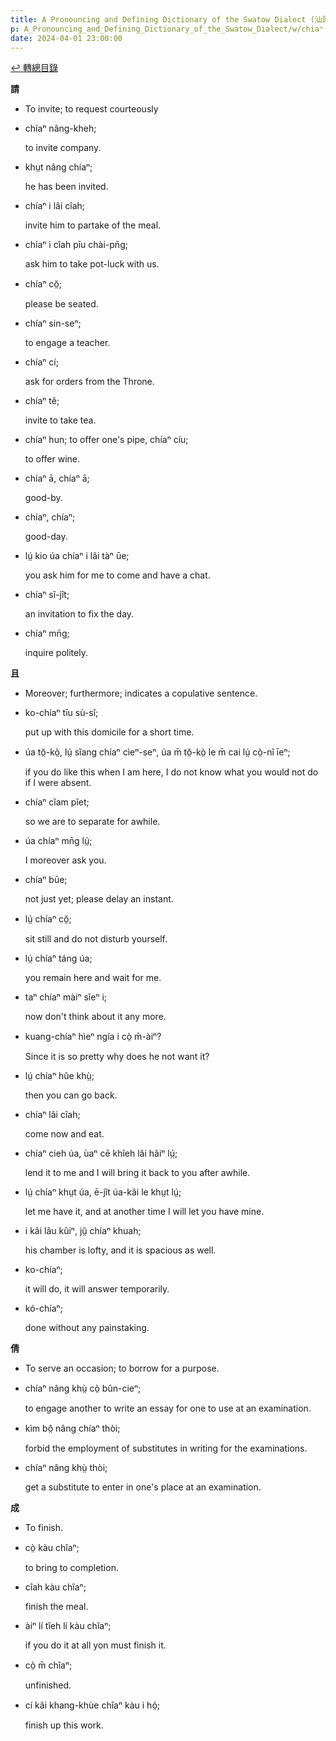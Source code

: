 ```yaml
---
title: A Pronouncing and Defining Dictionary of the Swatow Dialect (汕頭方言音義字典) / chiaⁿ
p: A_Pronouncing_and_Defining_Dictionary_of_the_Swatow_Dialect/w/chiaⁿ
date: 2024-04-01 23:00:00
---
```


[↩️ 轉總目錄](/A_Pronouncing_and_Defining_Dictionary_of_the_Swatow_Dialect)


**請**
- To invite; to request courteously

- chíaⁿ nâng-kheh;

  to invite company.

- khṳt nâng chíaⁿ;

  he has been invited.

- chíaⁿ i lâi cîah;

  invite him to partake of the meal.

- chíaⁿ i cîah pīu chài-pn̄g;

  ask him to take pot-luck with us.

- chíaⁿ cŏ̤;

  please be seated.

- chíaⁿ sin-seⁿ;

  to engage a teacher.

- chíaⁿ cí;

  ask for orders from the Throne.

- chíaⁿ tê;

  invite to take tea.

- chíaⁿ hun; to offer one's pipe, chíaⁿ cíu;

  to offer wine.

- chíaⁿ ā, chíaⁿ ā;

  good-by.

- chíaⁿ, chíaⁿ;

  good-day.

- lṳ́ kio úa chíaⁿ i lâi tàⁿ ūe;

  you ask him for me to come and have a chat.

- chíaⁿ sî-jît;

  an invitation to fix the day.

- chíaⁿ mn̄g;

  inquire politely.

 

**且**
- Moreover; furthermore; indicates a copulative sentence.

- ko-chíaⁿ tīu sù-sî;

  put up with this domicile for a short time.

- úa tŏ̤-kò̤, lṳ́ sĭang chíaⁿ cìeⁿ-seⁿ, úa m̄ tŏ̤-kò̤ le m̄ cai lṳ́ cò̤-nî īeⁿ;

  if you do like this when I am here, I do not know what you would not do if I were absent.

- chíaⁿ cĭam pîet;

  so we are to separate for awhile.

- úa chíaⁿ mn̄g lṳ́;

  I moreover ask you.

- chíaⁿ būe;

  not just yet; please delay an instant.

- lṳ́ chíaⁿ cŏ̤;

  sit still and do not disturb yourself.

- lṳ́ chíaⁿ táng úa;

  you remain here and wait for me.

- taⁿ chíaⁿ màiⁿ sĭeⁿ i;

  now don't think about it any more.

- kuang-chíaⁿ hìeⁿ ngía i cò̤ m̄-àiⁿ?

  Since it is so pretty why does he not want it?

- lṳ́ chíaⁿ hûe khṳ̀;

  then you can go back.

- chíaⁿ lâi cîah;

  come now and eat.

- chíaⁿ cieh úa, ùaⁿ cē khîeh lâi hâiⁿ lṳ́;

  lend it to me and I will bring it back to you after awhile.

- lṳ́ chíaⁿ khṳt úa, ē-jît úa-kâi le khṳt lṳ́;

  let me have it, and at another time I will let you have mine.

- i kâi lâu kûiⁿ, jṳ̂ chíaⁿ khuah;

  his chamber is lofty, and it is spacious as well.

- ko-chíaⁿ;

  it will do, it will answer temporarily.

- kó-chíaⁿ;

  done without any painstaking.

**倩**
- To serve an occasion; to borrow for a purpose.

- chíaⁿ nâng khṳ̀ cò̤ bûn-cieⁿ;

  to engage another to write an essay for one to use at an examination.

- kìm bô̤ nâng chíaⁿ thòi;

  forbid the employment of substitutes in writing for the examinations.

- chíaⁿ nâng khṳ̀ thòi;

  get a substitute to enter in one's place at an examination.

**成**
- To finish.

- cò̤ kàu chîaⁿ;

  to bring to completion.

- cîah kàu chîaⁿ;

  finish the meal.

- àiⁿ lí tîeh lí kàu chîaⁿ;

  if you do it at all yon must finish it.

- cò̤ m̄ chîaⁿ;

  unfinished.

- cí kâi khang-khùe chîaⁿ kàu i hó̤;

  finish up this work.